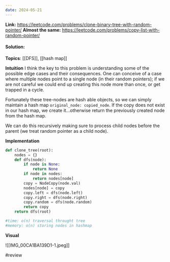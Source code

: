 ```yaml
---
date: 2024-05-21
---
```

**Link:** https://leetcode.com/problems/clone-binary-tree-with-random-pointer/
**Almost the same:** https://leetcode.com/problems/copy-list-with-random-pointer/
#### Solution:

**Topics**: [[DFS]], [[hash map]]

**Intuition**
I think the key to this problem is understanding some of the possible edge cases and their consequences. One can conceive of a case where multiple nodes point to a single node (in their random pointers); if we are not careful we could end up creating this node more than once, or get trapped in a cycle.   

Fortunately these tree-nodes are hash able objects, so we can simply maintain a hash map `original_node: copied_node`. If the copy does not exist in our hash map, we create it...otherwise return the previously created node from the hash map. 

We can do this recursively making sure to process child nodes before the parent (we treat random pointer as a child node).

**Implementation**
```python
def clone_tree(root):
	nodes = {}
	def dfs(node):
		if node is None:
			return None
		if node in nodes:
			return nodes[node]
		copy = NodeCopy(node.val)
		nodes[node] = copy
		copy.left = dfs(node.left)
		copy.right = dfs(node.right)
		copy.random = dfs(node.random)
		return copy
	return dfs(root)

#time: o(n) traversal throught tree
#memory: o(n) storing nodes in hashmap
```

**Visual** 

![[IMG_00CA1BA139D1-1.jpeg]]


#review 


